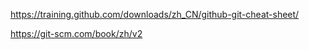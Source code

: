 https://training.github.com/downloads/zh_CN/github-git-cheat-sheet/

https://git-scm.com/book/zh/v2
